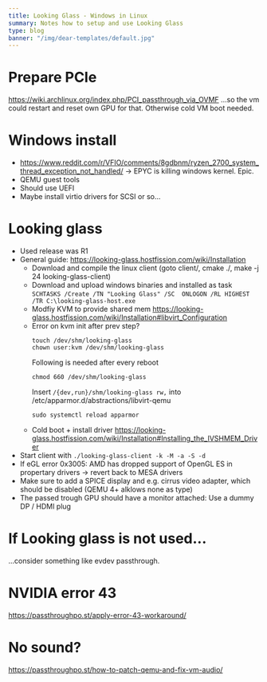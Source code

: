 ```yaml
---
title: Looking Glass - Windows in Linux
summary: Notes how to setup and use Looking Glass
type: blog
banner: "/img/dear-templates/default.jpg"
---
```


# Prepare PCIe #
https://wiki.archlinux.org/index.php/PCI_passthrough_via_OVMF
...so the vm could restart and reset own GPU for that. Otherwise cold VM boot needed.

# Windows install #
* https://www.reddit.com/r/VFIO/comments/8gdbnm/ryzen_2700_system_thread_exception_not_handled/ -> EPYC is killing windows kernel. Epic.
* QEMU guest tools
* Should use UEFI
* Maybe install virtio drivers for SCSI or so...

# Looking glass #
* Used release was R1
* General guide: https://looking-glass.hostfission.com/wiki/Installation
    * Download and compile the linux client (goto client/, cmake ./, make -j 24 looking-glass-client)
    * Download and upload windows binaries and installed as task `SCHTASKS /Create /TN "Looking Glass" /SC  ONLOGON /RL HIGHEST /TR C:\looking-glass-host.exe`
    * Modfiy KVM to provide shared mem https://looking-glass.hostfission.com/wiki/Installation#libvirt_Configuration
    * Error on kvm init after prev step?
        ```
        touch /dev/shm/looking-glass
        chown user:kvm /dev/shm/looking-glass
        ```
        Following is needed after every reboot
        ```
        chmod 660 /dev/shm/looking-glass
        ```
        Insert `/{dev,run}/shm/looking-glass rw,` into /etc/apparmor.d/abstractions/libvirt-qemu
        ```
        sudo systemctl reload apparmor
        ```
    * Cold boot + install driver https://looking-glass.hostfission.com/wiki/Installation#Installing_the_IVSHMEM_Driver
* Start client with `./looking-glass-client -k -M -a -S -d`
* If eGL error 0x3005: AMD has dropped support of OpenGL ES in propertary drivers -> revert back to MESA drivers
* Make sure to add a SPICE display and e.g. cirrus video adapter, which should be disabled (QEMU 4+ alklows none as type)
* The passed trough GPU should have a monitor attached: Use a dummy DP / HDMI plug

# If Looking glass is not used... #
...consider something like evdev passthrough.

# NVIDIA error 43 #
https://passthroughpo.st/apply-error-43-workaround/

# No sound? #
https://passthroughpo.st/how-to-patch-qemu-and-fix-vm-audio/
